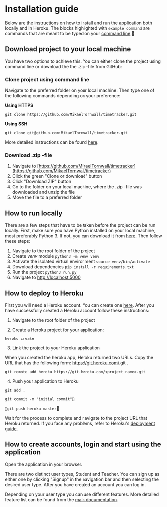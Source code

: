# Installation guide

Below are the instructions on how to install and run the application both locally and in Heroku. The blocks highlighted with `example command` are commands that are meant to be typed on your [command line](https://en.wikipedia.org/wiki/Command-line_interface).

## Download project to your local machine

You have two options to achieve this. You can either clone the project using command line or download the the .zip -file from GitHub:

### Clone project using command line

Navigate to the preferred folder on your local machine. Then type one of the following commands depending on your preference:

__Using HTTPS__

`git clone https://github.com/MikaelTornwall/timetracker.git`

__Using SSH__

`git clone git@github.com:MikaelTornwall/timetracker.git`

More detailed instructions can be found [here](https://help.github.com/en/articles/cloning-a-repository).

### Download .zip -file

1. Navigate to [https://github.com/MikaelTornwall/timetracker](https://github.com/MikaelTornwall/timetracker)
2. Click the green "Clone or download" button
3. Click "Download ZIP" button
4. Go to the folder on your local machine, where the .zip -file was downloaded and unzip the file
5. Move the file to a preferred folder

## How to run locally

There are a few steps that have to be taken before the project can be run locally. First, make sure you have Python installed on your local machine, most preferably Python 3. If not, you can download it from [here](https://www.python.org/downloads/). Then follow these steps:

1. Navigate to the root folder of the project
2. Create *venv* module `python3 -m venv venv`
3. Activate the isolated virtual environment `source venv/bin/activate`
4. Download dependencies `pip install -r requirements.txt`
5. Run the project `python3 run.py`
6. Navigate to [http://localhost:5000](http://localhost:5000)

## How to deploy to Heroku

First you will need a Heroku account. You can create one [here](https://signup.heroku.com/). After you have successfully created a Heroku account follow these instructions:

1. Navigate to the root folder of the project

2. Create a Heroku project for your application:

`heroku create`

3. Link the project to your Heroku application

When you created the heroku app, Heroku returned two URLs. Copy the URL that has the following form: https://git.heroku.com/<project name>.git .

`git remote add heroku https://git.heroku.com/<project name>.git`

4. Push your application to Heroku

`git add .`

`git commit -m "initial commit"`

`git push heroku master`

Wait for the process to complete and navigate to the project URL that Heroku returned. If you face any problems, refer to Heroku's [deployment guide](https://devcenter.heroku.com/articles/git).

## How to create accounts, login and start using the application

Open the application in your browser.

There are two distinct user types, Student and Teacher. You can sign up as either one by clicking "Signup" in the navigation bar and then selecting the desired user type. After you have created an account you can log in.

Depending on your user type you can use different features. More detailed feature list can be found from the [main documentation](https://github.com/MikaelTornwall/timetracker/blob/master/documentation/documentation.md#structure).

